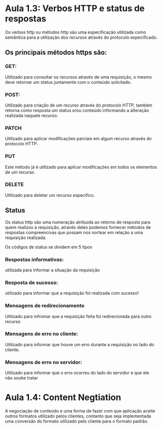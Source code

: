 # Aula 1.3: Verbos HTTP e status de respostas
Os verbos http ou métodos http são uma especificação utilizada como semântica para a utilização dos recursos
através do protocolo especificado. 

## Os principais métodos https são:
### GET:
Utilizado para consultar os recursos através de uma requisição, o mesmo deve retornar um status juntamente com o conteúdo solicitado.

### POST:
Utilizado para criação de um recurso através do protocolo HTTP, também retorna como resposta um status e/ou conteúdo informando
a alteração realizada naquele recurso.

### PATCH
Utilizado para aplicar modificações parciais em algum recurso através do protocolo HTTP.

### PUT
Este método já é utilizado para aplicar modificações em todos os elementos de um recurso.

### DELETE
Utilizado para deletar um recurso específico.

## Status
Os status http são uma numeração atribuida ao retorno de resposta para quem realizou a requisição, através
deles podemos fornecer métodos de respostas compreencivas que possam nos nortear em relação a uma requisição realizada.

Os códigos de status se dividem em 5 tipos 

### Respostas informativas: 
utilizada para informar a situação da requisição

### Resposta de sucesso:
utilizado para informar que a requisição foi realizada com sucesso!

### Mensagens de redirecionamento
Utilizado para infromar que a requisição feita foi redirecionada para outro recurso

### Mensagens de erro no cliente:
Utilizado para informar que houve um erro durante a requisição no lado do cliente.

### Mensagens de erro no servidor:
Utilizado para informar que o erro ocorreu do lado do servidor e que ele não soube tratar

# Aula 1.4: Content Negtiation
A negociação de conteúdo e uma forma de fazer com que aplicação aceite outros formatos utilizado pelos clientes, contanto que
seja implementada uma conversão do formato utilizado pelo cliente para o formato padrão.

